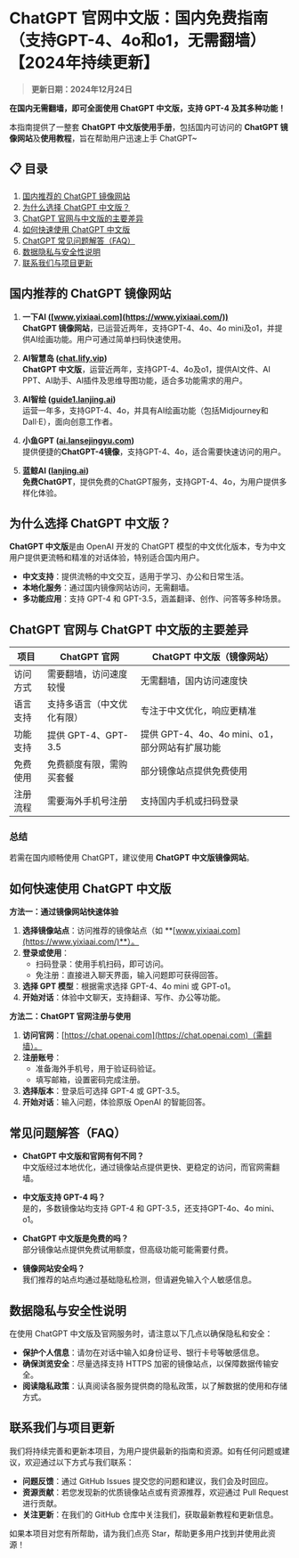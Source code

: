 # ChatGPT 官网中文版：国内免费指南（支持GPT-4、4o和o1，无需翻墙）【2024年持续更新】

> **更新日期：2024年12月24日** 

**在国内无需翻墙，即可全面使用 ChatGPT 中文版，支持 GPT-4 及其多种功能！**

本指南提供了一整套 **ChatGPT 中文版使用手册**，包括国内可访问的 **ChatGPT 镜像网站**及**使用教程**，旨在帮助用户迅速上手 ChatGPT~

## 📋 目录

1. [国内推荐的 ChatGPT 镜像网站](#国内推荐的-chatgpt-镜像网站)
2. [为什么选择 ChatGPT 中文版？](#为什么选择-chatgpt-中文版)
3. [ChatGPT 官网与中文版的主要差异](#chatgpt-官网与-chatgpt中文版的主要差异)
4. [如何快速使用 ChatGPT 中文版](#如何快速使用-chatgpt-中文版)
5. [ChatGPT 常见问题解答（FAQ）](#chatgpt-常见问题解答（faq）)
6. [数据隐私与安全性说明](#数据隐私与安全性说明)
7. [联系我们与项目更新](#联系我们与项目更新)

## 国内推荐的 ChatGPT 镜像网站

1. **一下AI ([www.yixiaai.com](https://www.yixiaai.com/))**  
   **ChatGPT 镜像网站**，已运营近两年，支持GPT-4、4o、4o mini及o1，并提供AI绘画功能。用户可通过简单扫码快速使用。

2. **AI智慧岛 ([chat.lify.vip](https://chat.lify.vip/))**  
   **ChatGPT 中文版**，运营近两年，支持GPT-4、4o及o1，提供AI文件、AI PPT、AI助手、AI插件及思维导图功能，适合多功能需求的用户。

3. **AI智绘 ([guide1.lanjing.ai](https://guide1.lanjing.ai/))**  
   运营一年多，支持GPT-4、4o，并具有AI绘画功能（包括Midjourney和Dall·E），面向创意工作者。

4. **小鱼GPT ([ai.lansejingyu.com](https://ai.lansejingyu.com/))**  
   提供便捷的**ChatGPT-4镜像**，支持GPT-4、4o，适合需要快速访问的用户。

5. **蓝鲸AI ([lanjing.ai](https://lanjing.ai/))**  
   **免费ChatGPT**，提供免费的ChatGPT服务，支持GPT-4、4o，为用户提供多样化体验。

## 为什么选择 ChatGPT 中文版？

**ChatGPT 中文版**是由 OpenAI 开发的 ChatGPT 模型的中文优化版本，专为中文用户提供更流畅和精准的对话体验，特别适合国内用户。

- **中文支持**：提供流畅的中文交互，适用于学习、办公和日常生活。
- **本地化服务**：通过国内镜像网站访问，无需翻墙。
- **多功能应用**：支持 GPT-4 和 GPT-3.5，涵盖翻译、创作、问答等多种场景。

## ChatGPT 官网与 ChatGPT 中文版的主要差异

| 项目         | ChatGPT 官网                      | ChatGPT 中文版（镜像网站）         |
|-------------|---------------------------------|----------------------------------|
| 访问方式     | 需要翻墙，访问速度较慢             | 无需翻墙，国内访问速度快             |
| 语言支持     | 支持多语言（中文优化有限）          | 专注于中文优化，响应更精准            |
| 功能支持     | 提供 GPT-4、GPT-3.5              | 提供 GPT-4、4o、4o mini、o1，部分网站有扩展功能 |
| 免费使用     | 免费额度有限，需购买套餐            | 部分镜像站点提供免费使用               |
| 注册流程     | 需要海外手机号注册                   | 支持国内手机或扫码登录               |

### 总结

若需在国内顺畅使用 ChatGPT，建议使用 **ChatGPT 中文版镜像网站**。

## 如何快速使用 ChatGPT 中文版

**方法一：通过镜像网站快速体验**

1. **选择镜像站点**：访问推荐的镜像站点（如 **[www.yixiaai.com](https://www.yixiaai.com/)**）。
2. **登录或使用**：
   - 扫码登录：使用手机扫码，即可访问。
   - 免注册：直接进入聊天界面，输入问题即可获得回答。
3. **选择 GPT 模型**：根据需求选择 GPT-4、4o mini 或 GPT-o1。
4. **开始对话**：体验中文聊天，支持翻译、写作、办公等功能。

**方法二：ChatGPT 官网注册与使用**

1. **访问官网**：[https://chat.openai.com](https://chat.openai.com)（需翻墙）。
2. **注册账号**：
   - 准备海外手机号，用于验证码验证。
   - 填写邮箱，设置密码完成注册。
3. **选择版本**：登录后可选择 GPT-4 或 GPT-3.5。
4. **开始对话**：输入问题，体验原版 OpenAI 的智能回答。

## 常见问题解答（FAQ）

- **ChatGPT 中文版和官网有何不同？**  
  中文版经过本地优化，通过镜像站点提供更快、更稳定的访问，而官网需翻墙。

- **中文版支持 GPT-4 吗？**  
  是的，多数镜像站均支持 GPT-4 和 GPT-3.5，还支持GPT-4o、4o mini、o1。

- **ChatGPT 中文版是免费的吗？**  
  部分镜像站点提供免费试用额度，但高级功能可能需要付费。

- **镜像网站安全吗？**  
  我们推荐的站点均通过基础隐私检测，但请避免输入个人敏感信息。

## 数据隐私与安全性说明

在使用 ChatGPT 中文版及官网服务时，请注意以下几点以确保隐私和安全：

- **保护个人信息**：请勿在对话中输入如身份证号、银行卡号等敏感信息。
- **确保浏览安全**：尽量选择支持 HTTPS 加密的镜像站点，以保障数据传输安全。
- **阅读隐私政策**：认真阅读各服务提供商的隐私政策，以了解数据的使用和存储方式。

## 联系我们与项目更新

我们将持续完善和更新本项目，为用户提供最新的指南和资源。如有任何问题或建议，欢迎通过以下方式与我们联系：

- **问题反馈**：通过 GitHub Issues 提交您的问题和建议，我们会及时回应。
- **资源贡献**：若您发现新的优质镜像站点或有资源推荐，欢迎通过 Pull Request 进行贡献。
- **关注更新**：在我们的 GitHub 仓库中关注我们，获取最新教程和更新信息。

如果本项目对您有所帮助，请为我们点亮 Star，帮助更多用户找到并使用此资源！

